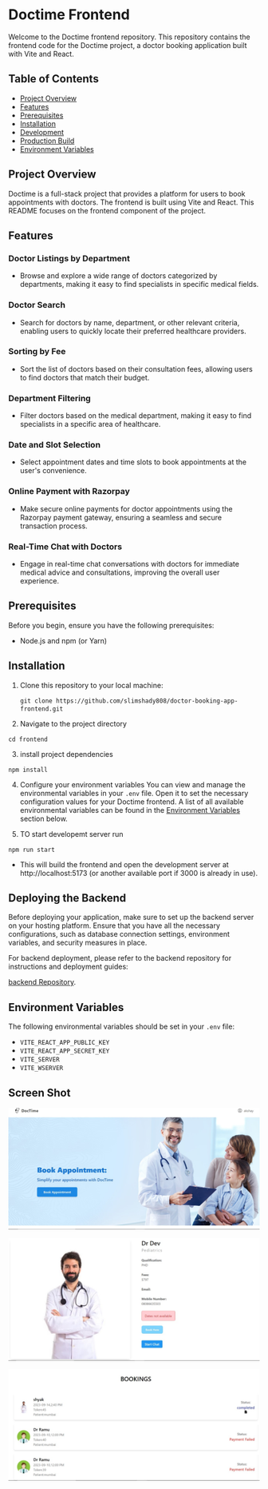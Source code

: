 # Doctime Frontend

Welcome to the Doctime frontend repository. This repository contains the frontend code for the Doctime project, a doctor booking application built with Vite and React.

## Table of Contents
- [Project Overview](#project-overview)
- [Features](#features)
- [Prerequisites](#prerequisites)
- [Installation](#installation)
- [Development](#development)
- [Production Build](#production-build)
- [Environment Variables](#environmental-variable)


## Project Overview
Doctime is a full-stack project that provides a platform for users to book appointments with doctors. The frontend is built using Vite and React. This README focuses on the frontend component of the project.

## Features

### Doctor Listings by Department
- Browse and explore a wide range of doctors categorized by departments, making it easy to find specialists in specific medical fields.

### Doctor Search
- Search for doctors by name, department, or other relevant criteria, enabling users to quickly locate their preferred healthcare providers.

### Sorting by Fee
- Sort the list of doctors based on their consultation fees, allowing users to find doctors that match their budget.

### Department Filtering
- Filter doctors based on the medical department, making it easy to find specialists in a specific area of healthcare.

### Date and Slot Selection
- Select appointment dates and time slots to book appointments at the user's convenience.

### Online Payment with Razorpay
- Make secure online payments for doctor appointments using the Razorpay payment gateway, ensuring a seamless and secure transaction process.

### Real-Time Chat with Doctors
- Engage in real-time chat conversations with doctors for immediate medical advice and consultations, improving the overall user experience.




## Prerequisites
Before you begin, ensure you have the following prerequisites:

- Node.js and npm (or Yarn)


## Installation
1. Clone this repository to your local machine:

   ```shell
   git clone https://github.com/slimshady808/doctor-booking-app-frontend.git
   ```

2. Navigate to the project directory
```
cd frontend
``` 

3. install project dependencies

```
npm install
```

4. Configure your environment variables
You can view and manage the environmental variables in your `.env` file. Open it to set the necessary configuration values for your Doctime frontend. A list of all available environmental variables can be found in the [Environment Variables](#environment-variables) section below.

5. TO start developemt server run

```
npm run start
```
-  This will build the frontend and open the development server at http://localhost:5173 (or another available port if 3000 is already in use).


## Deploying the Backend

Before deploying your application, make sure to set up the backend server on your hosting platform. Ensure that you have all the necessary configurations, such as database connection settings, environment variables, and security measures in place.

For backend deployment, please refer to the backend repository for instructions and deployment guides:

[backend Repository](https://github.com/slimshady808/DjangoDoctorBookingApp.git).


## Environment Variables

The following environmental variables should be set in your `.env` file:


- `VITE_REACT_APP_PUBLIC_KEY`
- `VITE_REACT_APP_SECRET_KEY`
- `VITE_SERVER`
- `VITE_WSERVER`

## Screen Shot

![Homepage](Screenshots/home.jpg)

![Homepage](Screenshots/doc.jpg)

![Homepage](Screenshots/booking.jpg)
